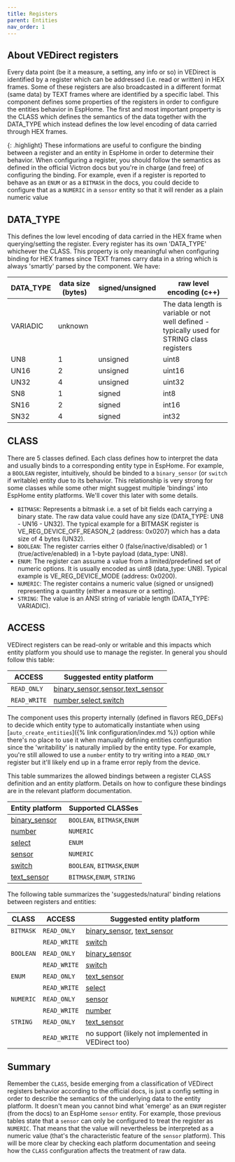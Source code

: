 ```yaml
---
title: Registers
parent: Entities
nav_order: 1
---
```


## About VEDirect registers

Every data point (be it a measure, a setting, any info or so) in VEDirect is identified by a register which can be addressed (i.e. read or written) in HEX frames. Some of these registers are also broadcasted in a different format (same data) by TEXT frames where are identified by a specific label.
This component defines some properties of the registers in order to configure the entities behavior in EspHome. The first and most important property is the CLASS which defines the semantics of the data together with the DATA_TYPE which instead defines the low level encoding of data carried through HEX frames.

{: .highlight}
These informations are useful to configure the binding between a register and an entity in EspHome in order to determine their behavior. When configuring a register, you should follow the semantics as defined in the official Victron docs but you're in charge (and free) of configuring the binding. For example, even if a register is reported to behave as an `ENUM` or as a `BITMASK` in the docs, you could decide to configure that as a `NUMERIC` in a `sensor` entity so that it will render as a plain numeric value

## DATA_TYPE

This defines the low level encoding of data carried in the HEX frame when querying/setting the register. Every register has its own 'DATA_TYPE' whichever the CLASS. This property is only meaningful when configuring binding for HEX frames since TEXT frames carry data in a string which is always 'smartly' parsed by the component.
We have:

| DATA_TYPE | data size (bytes) | signed/unsigned | raw level encoding (c++)                                                                    |
| --------- | ----------------- | --------------- | ------------------------------------------------------------------------------------------- |
| VARIADIC  | unknown           |                 | The data length is variable or not well defined - typically used for STRING class registers |
| UN8       | 1                 | unsigned        | uint8                                                                                       |
| UN16      | 2                 | unsigned        | uint16                                                                                      |
| UN32      | 4                 | unsigned        | uint32                                                                                      |
| SN8       | 1                 | signed          | int8                                                                                        |
| SN16      | 2                 | signed          | int16                                                                                       |
| SN32      | 4                 | signed          | int32                                                                                       |

## CLASS

There are 5 classes defined. Each class defines how to interpret the data and usually binds to a corresponding entity type in EspHome. For example, a `BOOLEAN` register, intuitively, should be binded to a `binary_sensor` (or `switch` if writable) entity due to its behavior. This relationship is very strong for some classes while some other might suggest multiple 'bindings' into EspHome entity platforms. We'll cover this later with some details.

- `BITMASK`: Represents a bitmask i.e. a set of bit fields each carrying a binary state. The raw data value could have any size (DATA_TYPE: UN8 - UN16 - UN32). The typical example for a BITMASK register is VE_REG_DEVICE_OFF_REASON_2 (address: 0x0207) which has a data size of 4 bytes (UN32).
- `BOOLEAN`: The register carries either 0 (false/inactive/disabled) or 1 (true/active/enabled) in a 1-byte payload (data_type: UN8).
- `ENUM`: The register can assume a value from a limited/predefined set of numeric options. It is usually encoded as uint8 (data_type: UN8). Typical example is VE_REG_DEVICE_MODE (address: 0x0200).
- `NUMERIC`: The register contains a numeric value (signed or unsigned) representing a quantity (either a measure or a setting).
- `STRING`: The value is an ANSI string of variable length (DATA_TYPE: VARIADIC).

## ACCESS

VEDirect registers can be read-only or writable and this impacts which entity platform you should use to manage the register. In general you should follow this table:

| ACCESS       | Suggested entity platform                                                  |
| ------------ | -------------------------------------------------------------------------- |
| `READ_ONLY`  | [binary_sensor](binary_sensor),[sensor](sensor),[text_sensor](text_sensor) |
| `READ_WRITE` | [number](number),[select](select),[switch](switch)                         |

The component uses this property internally (defined in flavors REG_DEFs) to decide which entity type to automatically instantiate when using [`auto_create_entities`]({% link configuration/index.md %}) option while there's no place to use it when manually defining entities configuration since the 'writability' is naturally implied by the entity type.
For example, you're still allowed to use a `number` entity to try writing into a `READ_ONLY` register but it'll likely end up in a frame error reply from the device.

This table summarizes the allowed bindings between a register CLASS definition and an entity platform. Details on how to configure these bindings are in the relevant platform documentation.

| Entity platform                | Supported CLASSes           |
| ------------------------------ | --------------------------- |
| [binary_sensor](binary_sensor) | `BOOLEAN`, `BITMASK`,`ENUM` |
| [number](number)               | `NUMERIC`                   |
| [select](select)               | `ENUM`                      |
| [sensor](sensor)               | `NUMERIC`                   |
| [switch](switch)               | `BOOLEAN`, `BITMASK`,`ENUM` |
| [text_sensor](text_sensor)     | `BITMASK`,`ENUM`, `STRING`  |

The following table summarizes the 'suggesteds/natural' binding relations between registers and entities:

| CLASS     | ACCESS       | Suggested entity platform                                  |
| --------- | ------------ | ---------------------------------------------------------- |
| `BITMASK` | `READ_ONLY`  | [binary_sensor](binary_sensor), [text_sensor](text_sensor) |
|           | `READ_WRITE` | [switch](switch)                                           |
| `BOOLEAN` | `READ_ONLY`  | [binary_sensor](binary_sensor)                             |
|           | `READ_WRITE` | [switch](switch)                                           |
| `ENUM`    | `READ_ONLY`  | [text_sensor](text_sensor)                                 |
|           | `READ_WRITE` | [select](select)                                           |
| `NUMERIC` | `READ_ONLY`  | [sensor](sensor)                                           |
|           | `READ_WRITE` | [number](number)                                           |
| `STRING`  | `READ_ONLY`  | [text_sensor](text_sensor)                                 |
|           | `READ_WRITE` | no support (likely not implemented in VEDirect too)        |

## Summary

Remember the `CLASS`, beside emerging from a classification of VEDirect registers behavior according to the official docs, is just a config setting in order to describe the semantics of the underlying data to the entity platform. It doesn't mean you cannot bind what 'emerge' as an `ENUM` register (from the docs) to an EspHome `sensor` entity. For example, those previous tables state that a `sensor` can only be configured to treat the register as `NUMERIC`. That means that the value will nevertheless be interpreted as a numeric value (that's the characteristic feature of the `sensor` platform).
This will be more clear by checking each platform documentation and seeing how the `CLASS` configuration affects the treatment of raw data.
